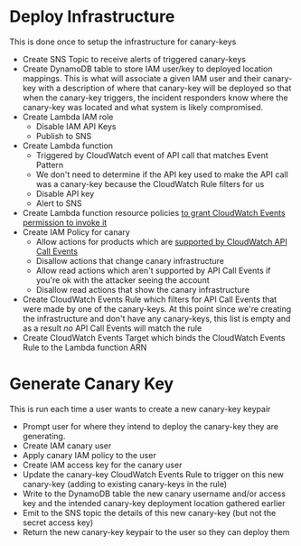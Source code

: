 # Deploy Infrastructure

This is done once to setup the infrastructure for canary-keys

* Create SNS Topic to receive alerts of triggered canary-keys
* Create DynamoDB table to store IAM user/key to deployed location mappings. This is what will associate a given IAM user and their canary-key with a description of where that canary-key will be deployed so that when the canary-key triggers, the incident responders know where the canary-key was located and what system is likely compromised.
* Create Lambda IAM role
    * Disable IAM API Keys
    * Publish to SNS
* Create Lambda function
    * Triggered by CloudWatch event of API call that matches Event Pattern
    * We don't need to determine if the API key used to make the API call was a canary-key because the CloudWatch Rule filters for us
    * Disable API key
    * Alert to SNS
* Create Lambda function resource policies [to grant CloudWatch Events permission to invoke it](http://docs.aws.amazon.com/AmazonCloudWatch/latest/events/auth-and-access-control-cwe.html)
* Create IAM Policy for canary
    * Allow actions for products which are [supported by CloudWatch API Call Events](http://docs.aws.amazon.com/AmazonCloudWatch/latest/events/EventTypes.html#api_event_type)
    * Disallow actions that change canary infrastructure
    * Allow read actions which aren't supported by API Call Events if you're ok with the attacker seeing the account
    * Disallow read actions that show the canary infrastructure
* Create CloudWatch Events Rule which filters for API Call Events that were made by one of the canary-keys. At this point since we're creating the infrastructure and don't have any canary-keys, this list is empty and as a result *no* API Call Events will match the rule
* Create CloudWatch Events Target which binds the CloudWatch Events Rule to the Lambda function ARN

# Generate Canary Key

This is run each time a user wants to create a new canary-key keypair

* Prompt user for where they intend to deploy the canary-key they are generating.
* Create IAM canary user
* Apply canary IAM policy to the user
* Create IAM access key for the canary user
* Update the canary-key CloudWatch Events Rule to trigger on this new canary-key (adding to existing canary-keys in the rule)
* Write to the DynamoDB table the new canary username and/or access key and the intended canary-key deployment location gathered earlier
* Emit to the SNS topic the details of this new canary-key (but not the secret access key)
* Return the new canary-key keypair to the user so they can deploy them